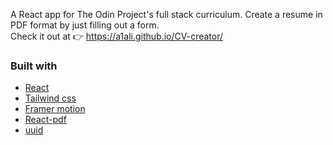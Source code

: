 A React app for The Odin Project's full stack curriculum. Create a resume in PDF format by just filling out a form. <br>
Check it out at 👉 https://a1ali.github.io/CV-creator/ <br>
<h3>Built with</h3>
<ul>
  <li><a target="_blank" rel="noopener noreferrer" href="https://reactjs.org/">React</a></li>
  <li><a target="_blank" rel="noopener noreferrer" href="https://tailwindcss.com/">Tailwind css</a></li>
  <li><a target="_blank" rel="noopener noreferrer" href="https://www.framer.com/motion/">Framer motion</a></li>
  <li><a target="_blank" rel="noopener noreferrer" href="https://react-pdf.org/">React-pdf</a></li>
  <li><a target="_blank" rel="noopener noreferrer" href="https://www.npmjs.com/package/uuid">uuid</a></li>
</ul>
